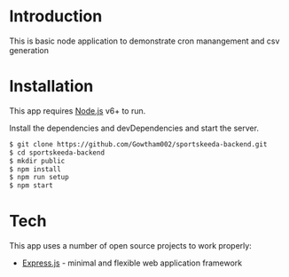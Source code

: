 # Introduction

This is basic node application to demonstrate cron manangement and csv generation

# Installation

This app requires [Node.js](https://nodejs.org/) v6+ to run.

Install the dependencies and devDependencies and start the server.

```sh
$ git clone https://github.com/Gowtham002/sportskeeda-backend.git
$ cd sportskeeda-backend
$ mkdir public
$ npm install
$ npm run setup
$ npm start
```
# Tech

This app uses a number of open source projects to work properly:

* [Express.js](https://expressjs.com/) - minimal and flexible web application framework
